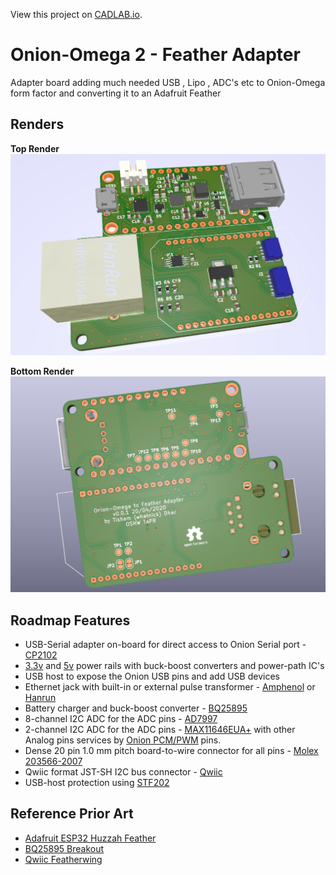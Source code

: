 View this project on [CADLAB.io](https://cadlab.io/project/23183). 

# Onion-Omega 2 - Feather Adapter
Adapter board adding much needed USB , Lipo , ADC's etc to Onion-Omega form factor and converting it to an Adafruit Feather

## Renders

**Top Render**
![top render](doc/WIP_render_top.PNG)

**Bottom Render**
![bottom render](doc/WIP_render_bottom.PNG)

## Roadmap Features
- USB-Serial adapter on-board for direct access to Onion Serial port - [CP2102](https://au.mouser.com/ProductDetail/Silicon-Labs/CP2102N-A02-GQFN20?qs=sGAEpiMZZMtv%252Bwxsgy%2FhiN7Hc8YFqmm37POrUy82J6M%3D)
- [3.3v](http://www.ti.com/product/TPS63001) and [5v](http://www.ti.com/product/TPS63002) power rails with buck-boost converters and power-path IC's
- USB host to expose the Onion USB pins and add USB devices 
- Ethernet jack with built-in or external pulse transformer - [Amphenol](https://au.mouser.com/ProductDetail/Amphenol-Commercial-Products/RJMG1BD3B8K1ANR?qs=sGAEpiMZZMvQhAhQbXdbBiMgfamRpqKNbIBUiXXy1v4%3D) or [Hanrun](https://www.snapeda.com/parts/HR911105A/DFRobot/view-part/?ref=search&t=HR911105A)
- Battery charger and buck-boost converter - [BQ25895](http://www.ti.com/product/BQ25895)
- 8-channel I2C ADC for the ADC pins - [AD7997](https://www.analog.com/en/products/ad7997.html#product-overview)
- 2-channel I2C ADC for the ADC pins - [MAX11646EUA+](https://au.mouser.com/new/maxim-integrated/maxim-max11646-max11647/) with other Analog pins services by [Onion PCM/PWM](https://docs.onion.io/omega2-docs/generating-pwm-signals.html) pins.
- Dense 20 pin 1.0 mm pitch board-to-wire connector for all pins - [Molex 203566-2007](https://au.mouser.com/ProductDetail/Molex/203566-2007?qs=sGAEpiMZZMs%252BGHln7q6pm8Vn94ktop%2FJB3denez338oFsDPiNVR1nA%3D%3D)
- Qwiic format JST-SH I2C bus connector - [Qwiic](https://www.sparkfun.com/qwiic)
- USB-host protection using [STF202](https://www.onsemi.com/pub/Collateral/STF202-22T1-D.PDF)

## Reference Prior Art
- [Adafruit ESP32 Huzzah Feather](https://github.com/adafruit/Adafruit-HUZZAH32-ESP32-Feather-PCB)
- [BQ25895 Breakout](https://www.bernebeer.nl/new-bq25895-breakout/)
- [Qwiic Featherwing](https://github.com/hongselectronics/Qwiic_Featherwing)